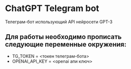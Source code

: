 # ChatGPT Telegram bot
Телеграм-бот использующий API нейросети GPT-3 

## Для работы необходимо прописать следующие переменные окружения:
* TG_TOKEN = <токен телеграм-бота>
* OPENAI_API_KEY = <openai апи ключ>
